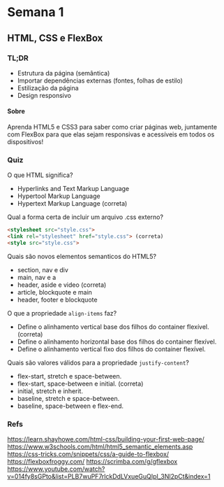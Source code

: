 # Semana 1

## HTML, CSS e FlexBox

### TL;DR

- Estrutura da página (semântica)
- Importar dependências externas (fontes, folhas de estilo)
- Estilização da página
- Design responsivo

#### Sobre

Aprenda HTML5 e CSS3 para saber como criar páginas web, juntamente com FlexBox para que elas sejam responsivas e acessíveis em todos os dispositivos!

### Quiz

O que HTML significa?

- Hyperlinks and Text Markup Language
- Hypertool Markup Language
- Hypertext Markup Language (correta)

Qual a forma certa de incluir um arquivo .css externo?

```html
<stylesheet src="style.css">
<link rel="stylesheet" href="style.css"> (correta)
<style src="style.css">
```

Quais são novos elementos semanticos do HTML5?

- section, nav e div
- main, nav e a
- header, aside e video (correta)
- article, blockquote e main
- header, footer e blockquote

O que a propriedade `align-items` faz?

- Define o alinhamento vertical base dos filhos do container flexível. (correta)
- Define o alinhamento horizontal base dos filhos do container flexível.
- Define o alinhamento vertical fixo dos filhos do container flexível.

Quais são valores válidos para a propriedade `justify-content`?

- flex-start, stretch e space-between.
- flex-start, space-between e initial. (correta)
- initial, stretch e inherit.
- baseline, stretch e space-between.
- baseline, space-between e flex-end.

### Refs

https://learn.shayhowe.com/html-css/building-your-first-web-page/
https://www.w3schools.com/html/html5_semantic_elements.asp
https://css-tricks.com/snippets/css/a-guide-to-flexbox/
https://flexboxfroggy.com/
https://scrimba.com/g/gflexbox
https://www.youtube.com/watch?v=014fy8sGPto&list=PLB7wuPF7rlckDdLVxueGuQIpI_3Nl2pCt&index=1
